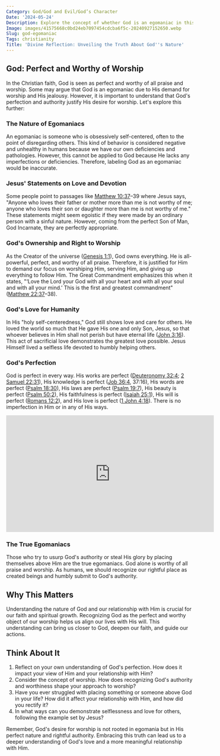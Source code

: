 ```yaml
---
Category: God/God and Evil/God’s Character
Date: '2024-05-24'
Description: Explore the concept of whether God is an egomaniac in this thought-provoking article that delves into theological perspectives on divine narcissism.
Image: images/41575668c0bd24eb7097454cdcba6f5c-20240927152650.webp
Slug: god-egomaniac
Tags: christianity
Title: 'Divine Reflection: Unveiling the Truth About God''s Nature'
---
```


## God: Perfect and Worthy of Worship

In the Christian faith, God is seen as perfect and worthy of all praise and worship. Some may argue that God is an egomaniac due to His demand for worship and His jealousy. However, it is important to understand that God's perfection and authority justify His desire for worship. Let's explore this further:

### The Nature of Egomaniacs

An egomaniac is someone who is obsessively self-centered, often to the point of disregarding others. This kind of behavior is considered negative and unhealthy in humans because we have our own deficiencies and pathologies. However, this cannot be applied to God because He lacks any imperfections or deficiencies. Therefore, labeling God as an egomaniac would be inaccurate.

### Jesus' Statements on Love and Devotion

Some people point to passages like [Matthew 10:37](https://www.bibleref.com/Matthew/10/Matthew-10-37.html)–39 where Jesus says, "Anyone who loves their father or mother more than me is not worthy of me; anyone who loves their son or daughter more than me is not worthy of me." These statements might seem egoistic if they were made by an ordinary person with a sinful nature. However, coming from the perfect Son of Man, God Incarnate, they are perfectly appropriate.

### God's Ownership and Right to Worship

As the Creator of the universe ([Genesis 1:1](https://www.bibleref.com/Genesis/1/Genesis-1-1.html)), God owns everything. He is all-powerful, perfect, and worthy of all praise. Therefore, it is justified for Him to demand our focus on worshiping Him, serving Him, and giving up everything to follow Him. The Great Commandment emphasizes this when it states, "‘Love the Lord your God with all your heart and with all your soul and with all your mind.’ This is the first and greatest commandment" ([Matthew 22:37](https://www.bibleref.com/Matthew/22/Matthew-22-37.html)–38).

### God's Love for Humanity

In His "holy self-centeredness," God still shows love and care for others. He loved the world so much that He gave His one and only Son, Jesus, so that whoever believes in Him shall not perish but have eternal life ([John 3:16](https://www.bibleref.com/John/3/John-3-16.html)). This act of sacrificial love demonstrates the greatest love possible. Jesus Himself lived a selfless life devoted to humbly helping others.

### God's Perfection

God is perfect in every way. His works are perfect ([Deuteronomy 32:4](https://www.bibleref.com/Deuteronomy/32/Deuteronomy-32-4.html); [2 Samuel 22:31](https://www.bibleref.com/2-Samuel/22/2-Samuel-22-31.html)), His knowledge is perfect ([Job 36:4](https://www.bibleref.com/Job/36/Job-36-4.html), 37:16), His words are perfect ([Psalm 18:30](https://www.bibleref.com/Psalm/18/Psalm-18-30.html)), His laws are perfect ([Psalm 19:7](https://www.bibleref.com/Psalm/19/Psalm-19-7.html)), His beauty is perfect ([Psalm 50:2](https://www.bibleref.com/Psalm/50/Psalm-50-2.html)), His faithfulness is perfect ([Isaiah 25:1](https://www.bibleref.com/Isaiah/25/Isaiah-25-1.html)), His will is perfect ([Romans 12:2](https://www.bibleref.com/Romans/12/Romans-12-2.html)), and His love is perfect ([1 John 4:18](https://www.bibleref.com/1-John/4/1-John-4-18.html)). There is no imperfection in Him or in any of His ways.


<iframe width="560" height="315" src="https://www.youtube.com/embed/4pmrokFkuAs" frameborder="0" allow="autoplay; encrypted-media" allowfullscreen></iframe>


### The True Egomaniacs

Those who try to usurp God's authority or steal His glory by placing themselves above Him are the true egomaniacs. God alone is worthy of all praise and worship. As humans, we should recognize our rightful place as created beings and humbly submit to God's authority.

## Why This Matters

Understanding the nature of God and our relationship with Him is crucial for our faith and spiritual growth. Recognizing God as the perfect and worthy object of our worship helps us align our lives with His will. This understanding can bring us closer to God, deepen our faith, and guide our actions.

## Think About It

1. Reflect on your own understanding of God's perfection. How does it impact your view of Him and your relationship with Him?
2. Consider the concept of worship. How does recognizing God's authority and worthiness shape your approach to worship?
3. Have you ever struggled with placing something or someone above God in your life? How did it affect your relationship with Him, and how did you rectify it?
4. In what ways can you demonstrate selflessness and love for others, following the example set by Jesus?

Remember, God's desire for worship is not rooted in egomania but in His perfect nature and rightful authority. Embracing this truth can lead us to a deeper understanding of God's love and a more meaningful relationship with Him.